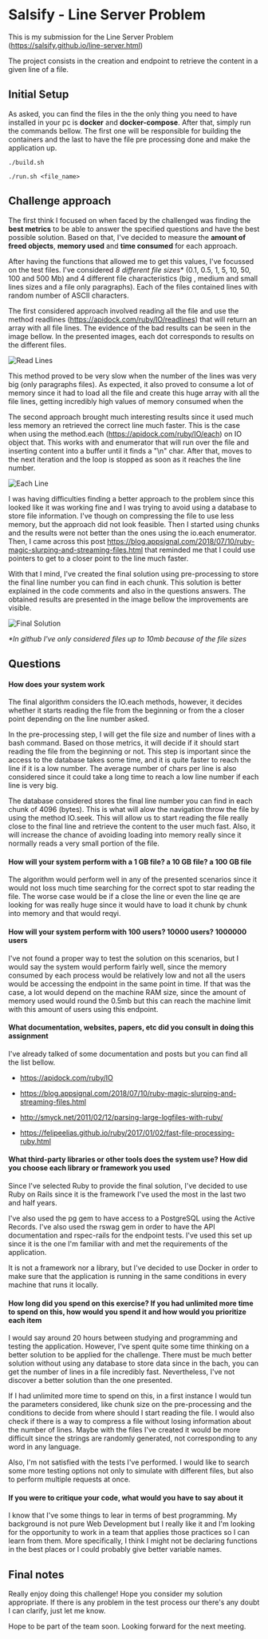 # Salsify - Line Server Problem

This is my submission for the Line Server Problem (<https://salsify.github.io/line-server.html>)

The project consists in the creation and endpoint to retrieve the content in a given line of a file.

## Initial Setup

As asked, you can find the files in the the only thing you need to have installed in your pc is **docker** and **docker-compose**. After that, simply run the commands bellow. The first one will be responsible for building the containers and the last to have the file pre processing done and make the application up.

```./build.sh```

```./run.sh <file_name>```

## Challenge approach

The first think I focused on when faced by the challenged was finding the **best metrics** to be able to answer the specified questions and have the best possible solution. Based on that, I've decided to measure the **amount of freed objects**, **memory used** and **time consumed** for each approach.

After having the functions that allowed me to get this values, I've focussed on the test files. I've considered **8* different file sizes** (0.1, 0.5, 1, 5, 10, 50, 100 and 500 Mb) and 4 different file characteristics (big , medium and small lines sizes and a file only paragraphs). Each of the files contained lines with random number of ASCII characters.

The first considered approach involved reading all the file and use the method readlines (<https://apidock.com/ruby/IO/readlines>) that will return an array with all file lines. The evidence of the bad results can be seen in the image bellow. In the presented images, each dot corresponds to results on the different files.

![Read Lines](https://teste-martinho-page.s3-eu-west-1.amazonaws.com/share/read_lines.png)

This method proved to be very slow when the number of the lines was very big (only paragraphs files). As expected, it also proved to consume a lot of memory since it had to load all the file and create this huge array with all the file lines, getting incredibly high values of memory consumed when the

The second approach brought much interesting results since it used much less memory an retrieved the correct line much faster. This is the case when using the method.each (<https://apidock.com/ruby/IO/each>) on IO object that. This works with and enumerator that will run over the file and inserting content into a buffer until it finds a "\n" char. After that, moves to the next iteration and the loop is stopped as soon as it reaches the line number.

![Each Line](https://teste-martinho-page.s3-eu-west-1.amazonaws.com/share/each_line.png)

I was having difficulties finding a better approach to the problem since this looked like it was working fine and I was trying to avoid using a database to store file information. I've though on compressing the file to use less memory, but the approach did not look feasible. Then I started using chunks and the results were not better than the ones using the io.each enumerator. Then, I came across this post <https://blog.appsignal.com/2018/07/10/ruby-magic-slurping-and-streaming-files.html> that reminded me that I could use pointers to get to a closer point to the line much faster.

With that I mind, I've created the final solution using pre-processing to store the final line number you can find in each chunk. This solution is better explained in the code comments and also in the questions answers. The obtained results are presented in the image bellow the improvements are visible.

![Final Solution](https://teste-martinho-page.s3-eu-west-1.amazonaws.com/share/final.png)

_*In github I've only considered files up to 10mb because of the file sizes_

## Questions

#### How does your system work

The final algorithm considers the IO.each methods, however, it decides whether it starts reading the file from the beginning or from the a closer point depending on the line number asked.

In the pre-processing step, I will get the file size and number of lines with a bash command. Based on those metrics, it will decide if it should start reading the file from the beginning or not. This step is important since the access to the database takes some time, and it is quite faster to reach the line if it is a low number. The average number of chars per line is also considered since it could take a long time to reach a low line number if each line is very big.

The database considered stores the final line number you can find in each chunk of 4096 (bytes). This is what will alow the navigation throw the file by using the method IO.seek. This will allow us to start reading the file really close to the final line and retrieve the content to the user much fast. Also, it will increase the chance of avoiding loading into memory really since it normally reads a very small portion of the file.

#### How will your system perform with a 1 GB file? a 10 GB file? a 100 GB file

The algorithm would perform well in any of the presented scenarios since it would not loss much time searching for the correct spot to star reading the file. The worse case would be if a close the line or even the line qe are looking for was really huge since it would have to load it chunk by chunk into memory and that would reqyi.

#### How will your system perform with 100 users? 10000 users? 1000000 users

I've not found a proper way to test the solution on this scenarios, but I would say the system would perform fairly well, since the memory consumed by each process would be relatively low and not all the users would be accessing the endpoint in the same point in time. If that was the case, a lot would depend on the machine RAM size, since the amount of memory used would round the 0.5mb but this can reach the machine limit with this amount of users using this endpoint.

#### What documentation, websites, papers, etc did you consult in doing this assignment

I've already talked of some documentation and posts but you can find all the list bellow.

* <https://apidock.com/ruby/IO>

* <https://blog.appsignal.com/2018/07/10/ruby-magic-slurping-and-streaming-files.html>

* <http://smyck.net/2011/02/12/parsing-large-logfiles-with-ruby/>

* <https://felipeelias.github.io/ruby/2017/01/02/fast-file-processing-ruby.html>

#### What third-party libraries or other tools does the system use? How did you choose each library or framework you used

Since I've selected Ruby to provide the final solution, I've decided to use Ruby on Rails since it is the framework I've used the most in the last two and half years.

I've also used the pg gem to have access to a PostgreSQL using the Active Records. I've also used the rswag gem in order to have the API documentation and rspec-rails for the endpoint tests. I've used this set up since it is the one I'm familiar with and met the requirements of the application.

It is not a framework nor a library, but I've decided to use Docker in order to make sure that the application is running in the same conditions in every machine that runs it locally.

#### How long did you spend on this exercise? If you had unlimited more time to spend on this, how would you spend it and how would you prioritize each item

I would say around 20 hours between studying and programming and testing the application. However, I've spent quite some time thinking on a better solution to be applied for the challenge. There must be much better solution without using any database to store data since in the bach, you can get the number of lines in a file incredibly fast. Nevertheless, I've not discover a better solution than the one presented.

If I had unlimited more time to spend on this, in a first instance I would tun the parameters considered, like chunk size on the pre-processing and the conditions to decide from where should I start reading the file. I would also check if there is a way to compress a file without losing information about the number of lines. Maybe with the files I've created it would be more difficult since the strings are randomly generated, not corresponding to any word in any language.

Also, I'm not satisfied with the tests I've performed. I would like to search some more testing options not only to simulate with different files, but also to perform multiple requests at once.  

#### If you were to critique your code, what would you have to say about it

I know that I've some things to lear in terms of best programming. My background is not pure Web Development but I really like it and I'm looking for the opportunity to work in a team that applies those practices so I can learn from them. More specifically, I think I might not be declaring functions in the best places or I could probably give better variable names.

## Final notes

Really enjoy doing this challenge! Hope you consider my solution appropriate. If there is any problem in the test process our there's any doubt I can clarify, just let me know.

Hope to be part of the team soon. Looking forward for the next meeting.
